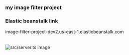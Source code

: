 ### my image filter project

### Elastic beanstalk link

image-filter-project-dev2.us-east-1.elasticbeanstalk.com 

######
![src/server.ts image](/home/widad/Pictures/git.png)